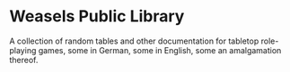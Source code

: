# Weasels Public Library

A collection of random tables and other documentation for tabletop role-playing games, some in German, some in English, some an amalgamation thereof.
